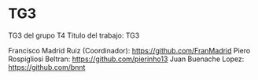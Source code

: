# TG3
TG3 del grupo T4 Titulo del trabajo: TG3

Francisco Madrid Ruiz (Coordinador): https://github.com/FranMadrid Piero Rospigliosi Beltran: https://github.com/pierinho13 Juan Buenache Lopez: https://github.com/bnnt
